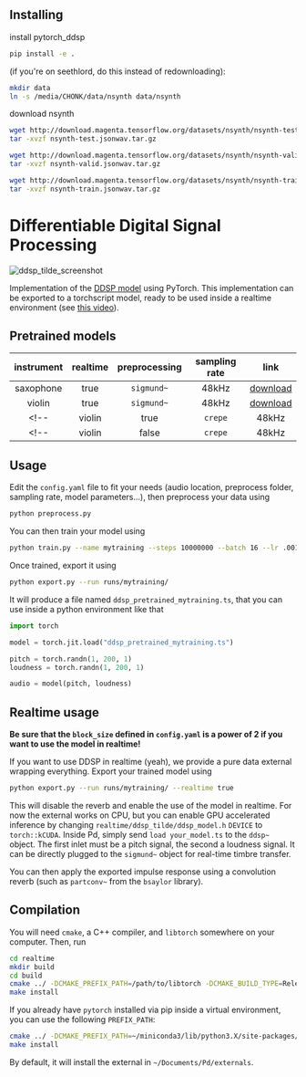 ## Installing

install pytorch_ddsp

```bash
pip install -e .
```

(if you're on seethlord, do this instead of redownloading):
```bash
mkdir data
ln -s /media/CHONK/data/nsynth data/nsynth
```

download nsynth
```bash
wget http://download.magenta.tensorflow.org/datasets/nsynth/nsynth-test.jsonwav.tar.gz
tar -xvzf nsynth-test.jsonwav.tar.gz 

wget http://download.magenta.tensorflow.org/datasets/nsynth/nsynth-valid.jsonwav.tar.gz
tar -xvzf nsynth-valid.jsonwav.tar.gz

wget http://download.magenta.tensorflow.org/datasets/nsynth/nsynth-train.jsonwav.tar.gz
tar -xvzf nsynth-train.jsonwav.tar.gz 
```

# Differentiable Digital Signal Processing

![ddsp_tilde_screenshot](patchs/screenshot_bitwig.png)

Implementation of the [DDSP model](https://github.com/magenta/ddsp) using PyTorch. This implementation can be exported to a torchscript model, ready to be used inside a realtime environment (see [this video](https://www.youtube.com/watch?v=_U6Bn-1FDHc)).

## Pretrained models

| instrument | realtime | preprocessing | sampling rate |                                  link                                  |
| :--------: | :------: | :-----------: | :-----------: | :--------------------------------------------------------------------: |
| saxophone  |   true   |  `sigmund~`   |     48kHz     | [download](https://nubo.ircam.fr/index.php/s/7AenL27BEaxLkKi/download) |
|   violin   |   true   |  `sigmund~`   |     48kHz     | [download](https://nubo.ircam.fr/index.php/s/f6XB4Kp9onxiNwZ/download) |
<!-- |   violin   |   true   |    `crepe`    |     48kHz     | [download](https://nubo.ircam.fr/index.php/s/LzTsYr8zdqHYdMy/download) | -->
<!-- |   violin   |  false   |    `crepe`    |     48kHz     | [download](https://nubo.ircam.fr/index.php/s/LMFo3eAb3C5by23/download) | -->


## Usage

Edit the `config.yaml` file to fit your needs (audio location, preprocess folder, sampling rate, model parameters...), then preprocess your data using 

```bash
python preprocess.py
```

You can then train your model using 

```bash
python train.py --name mytraining --steps 10000000 --batch 16 --lr .001
```

Once trained, export it using

```bash
python export.py --run runs/mytraining/
```

It will produce a file named `ddsp_pretrained_mytraining.ts`, that you can use inside a python environment like that

```python
import torch

model = torch.jit.load("ddsp_pretrained_mytraining.ts")

pitch = torch.randn(1, 200, 1)
loudness = torch.randn(1, 200, 1)

audio = model(pitch, loudness)
```

## Realtime usage

**Be sure that the `block_size` defined in `config.yaml` is a power of 2 if you want to use the model in realtime!**

If you want to use DDSP in realtime (yeah), we provide a pure data external wrapping everything. Export your trained model using

```bash
python export.py --run runs/mytraining/ --realtime true
```

This will disable the reverb and enable the use of the model in realtime. For now the external works on CPU, but you can enable GPU accelerated inference by changing `realtime/ddsp_tilde/ddsp_model.h` `DEVICE` to `torch::kCUDA`. Inside Pd, simply send `load your_model.ts` to the `ddsp~` object. The first inlet must be a pitch signal, the second a loudness signal. It can be directly plugged to the `sigmund~` object for real-time timbre transfer.

You can then apply the exported impulse response using a convolution reverb (such as `partconv~` from the `bsaylor` library).

## Compilation

You will need `cmake`, a C++ compiler, and `libtorch` somewhere on your computer. Then, run

```bash
cd realtime
mkdir build
cd build
cmake ../ -DCMAKE_PREFIX_PATH=/path/to/libtorch -DCMAKE_BUILD_TYPE=Release
make install
```

If you already have `pytorch` installed via pip inside a virtual environment, you can use the following `PREFIX_PATH`:

```bash
cmake ../ -DCMAKE_PREFIX_PATH=~/miniconda3/lib/python3.X/site-packages/torch -DCMAKE_BUILD_TYPE=Release
make install
```

By default, it will install the external in `~/Documents/Pd/externals`. 
